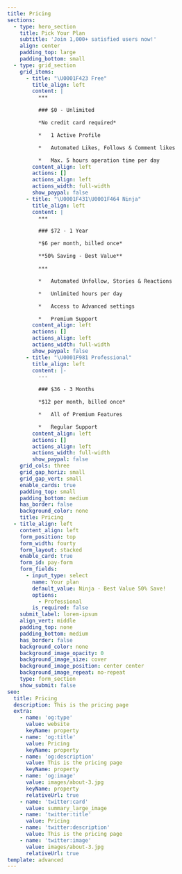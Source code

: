 ```yaml
---
title: Pricing
sections:
  - type: hero_section
    title: Pick Your Plan
    subtitle: 'Join 1,000+ satisfied users now!'
    align: center
    padding_top: large
    padding_bottom: small
  - type: grid_section
    grid_items:
      - title: "\U0001F423 Free"
        title_align: left
        content: |
          ***

          ### $0 - Unlimited

          *No credit card required*

          *   1 Active Profile

          *   Automated Likes, Follows & Comment likes

          *   Max. 5 hours operation time per day
        content_align: left
        actions: []
        actions_align: left
        actions_width: full-width
        show_paypal: false
      - title: "\U0001F431‍\U0001F464 Ninja"
        title_align: left
        content: |
          ***

          ### $72 - 1 Year

          *$6 per month, billed once*

          **50% Saving - Best Value**

          ***

          *   Automated Unfollow, Stories & Reactions

          *   Unlimited hours per day

          *   Access to Advanced settings

          *   Premium Support
        content_align: left
        actions: []
        actions_align: left
        actions_width: full-width
        show_paypal: false
      - title: "\U0001F981 Professional"
        title_align: left
        content: |-
          ---

          ### $36 - 3 Months

          *$12 per month, billed once*

          *   All of Premium Features

          *   Regular Support
        content_align: left
        actions: []
        actions_align: left
        actions_width: full-width
        show_paypal: false
    grid_cols: three
    grid_gap_horiz: small
    grid_gap_vert: small
    enable_cards: true
    padding_top: small
    padding_bottom: medium
    has_border: false
    background_color: none
    title: Pricing
  - title_align: left
    content_align: left
    form_position: top
    form_width: fourty
    form_layout: stacked
    enable_card: true
    form_id: pay-form
    form_fields:
      - input_type: select
        name: Your plan
        default_value: Ninja - Best Value 50% Save!
        options:
          - Professional
        is_required: false
    submit_label: lorem-ipsum
    align_vert: middle
    padding_top: none
    padding_bottom: medium
    has_border: false
    background_color: none
    background_image_opacity: 0
    background_image_size: cover
    background_image_position: center center
    background_image_repeat: no-repeat
    type: form_section
    show_submit: false
seo:
  title: Pricing
  description: This is the pricing page
  extra:
    - name: 'og:type'
      value: website
      keyName: property
    - name: 'og:title'
      value: Pricing
      keyName: property
    - name: 'og:description'
      value: This is the pricing page
      keyName: property
    - name: 'og:image'
      value: images/about-3.jpg
      keyName: property
      relativeUrl: true
    - name: 'twitter:card'
      value: summary_large_image
    - name: 'twitter:title'
      value: Pricing
    - name: 'twitter:description'
      value: This is the pricing page
    - name: 'twitter:image'
      value: images/about-3.jpg
      relativeUrl: true
template: advanced
---
```

